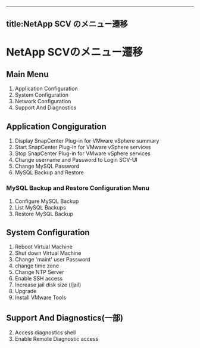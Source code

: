 
---
title:NetApp SCV のメニュー遷移
---
# NetApp SCVのメニュー遷移

## Main Menu

1. Application Configuration
2. System Configuration
3. Network Configuration
4. Support And Diagnostics

## Application Congiguration

1. Display SnapCenter Plug-in for VMware vSphere summary
2. Start  SnapCenter Plug-in for VMware vSphere services
3. Stop SnapCenter Plug-in for VMware vSphere services
4. Change username and Password to Login SCV-UI
5. Change MySQL Password
6. MySQL Backup and Restore 

### MySQL Backup and Restore Configuration Menu

1. Configure MySQL Backup
2. List MySQL Backups
3. Restore MySQL Backup

## System Configuration

1. Reboot Virtual Machine
2. Shut down Virtual Machine
3. Change 'maint' user Password
4. change time zone
5. Change NTP Server 
6. Enable SSH access
7. Increase jail disk size (/jail)
8. Upgrade 
9. Install VMware Tools

## Support And Diagnostics(一部)

2. Access diagnostics shell
3. Enable Remote Diagnostic access
